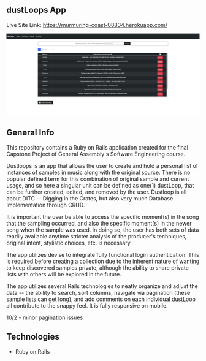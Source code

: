 ## dustLoops App

Live Site Link: https://murmuring-coast-08834.herokuapp.com/

![](dustloop.gif)

## General Info

This repository contains a Ruby on Rails application created for the final Capstone Project of General Assembly's Software Engineering course. 

Dustloops is an app that allows the user to create and hold a personal list of instances of samples in music along with the original source. There is no popular defined term for this combination of original sample and current usage, and so here a singular unit can be defined as one(1) dustLoop, that can be further created, edited, and removed by the user. Dustloop is all about DITC -- Digging in the Crates, but also very much Database Implementation through CRUD. 

It is important the user be able to access the specific moment(s) in the song that the sampling occurred, and also the specific moment(s) in the newer song when the sample was used. In doing so, the user has both sets of data readily available anytime stricter analysis of the producer's techniques, original intent, stylistic choices, etc. is necessary.

The app utilizes devise to integrate fully functional login authentication. This is required before creating a collection due to the inherent nature of wanting to keep discovered samples private, although the ability to share private lists with others will be explored in the future.

The app utilizes several Rails technologies to neatly organize and adjust the data -- the ability to search, sort columns, navigate via pagination (these sample lists can get long), and add comments on each individual dustLoop all contribute to the snappy feel. It is fully responsive on mobile.

10/2 - minor pagination issues

## Technologies
- Ruby on Rails
